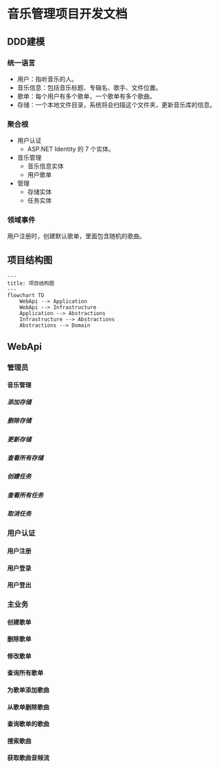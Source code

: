 # 音乐管理项目开发文档

## DDD建模
### 统一语言
* 用户：指听音乐的人。
* 音乐信息：包括音乐标题、专辑名、歌手、文件位置。
* 歌单：每个用户有多个歌单，一个歌单有多个歌曲。
* 存储：一个本地文件目录，系统将会扫描这个文件夹，更新音乐库的信息。

### 聚合根
* 用户认证
    * ASP.NET Identity 的 7 个实体。
* 音乐管理
    * 音乐信息实体
    * 用户歌单
* 管理
    * 存储实体
    * 任务实体

### 领域事件
用户注册时，创建默认歌单，里面包含随机的歌曲。

## 项目结构图
```mermaid
---
title: 项目结构图
---
flowchart TD
    WebApi --> Application
    WebApi --> Infrastructure
    Application --> Abstractions
    Infrastructure --> Abstractions
    Abstractions --> Domain
```

## WebApi
### 管理员
#### 音乐管理
##### 添加存储

##### 删除存储

##### 更新存储

##### 查看所有存储

##### 创建任务

##### 查看所有任务

##### 取消任务

### 用户认证
#### 用户注册

#### 用户登录

#### 用户登出

### 主业务
#### 创建歌单

#### 删除歌单

#### 修改歌单

#### 查询所有歌单

#### 为歌单添加歌曲

#### 从歌单删除歌曲

#### 查询歌单的歌曲

#### 搜索歌曲

#### 获取歌曲音频流
